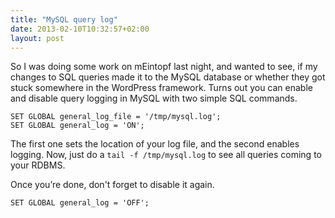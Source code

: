 ```yaml
---
title: "MySQL query log"
date: 2013-02-10T10:32:57+02:00
layout: post
---
```


So I was doing some work on mEintopf last night, and wanted to see, if my changes to SQL queries made it to the MySQL database or whether they got stuck somewhere in the WordPress framework. Turns out you can enable and disable query logging in MySQL with two simple SQL commands.

```
SET GLOBAL general_log_file = '/tmp/mysql.log';
SET GLOBAL general_log = 'ON';
```

The first one sets the location of your log file, and the second enables logging. Now, just do a ``tail -f /tmp/mysql.log``  to see all queries coming to your RDBMS.

Once you’re done, don't forget to disable it again.

```
SET GLOBAL general_log = 'OFF';
```
